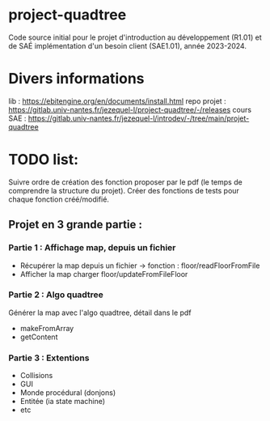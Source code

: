 # project-quadtree
Code source initial pour le projet d'introduction au développement (R1.01) et de SAÉ implémentation d'un besoin client (SAE1.01), année 2023-2024.

# Divers informations
lib : https://ebitengine.org/en/documents/install.html
repo projet : https://gitlab.univ-nantes.fr/jezequel-l/project-quadtree/-/releases
cours SAE : https://gitlab.univ-nantes.fr/jezequel-l/introdev/-/tree/main/projet-quadtree

# TODO list:
Suivre ordre de création des fonction proposer par le pdf (le temps de comprendre la structure du projet).
Créer des fonctions de tests pour chaque fonction créé/modifié.
## Projet en 3 grande partie :
### Partie 1 : Affichage map, depuis un fichier
- Récupérer la map depuis un fichier -> fonction : floor/readFloorFromFile
- Afficher la map charger floor/updateFromFileFloor
### Partie 2 : Algo quadtree
Générer la map avec l'algo quadtree, détail dans le pdf
- makeFromArray
- getContent
### Partie 3 : Extentions
- Collisions
- GUI
- Monde procédural (donjons)
- Entitée (ia state machine)
- etc